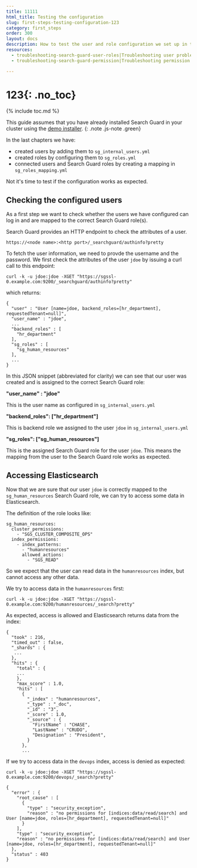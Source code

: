 ```yaml
---
title: 11111
html_title: Testing the configuration
slug: first-steps-testing-configuration-123
category: first_steps
order: 300
layout: docs
description: How to test the user and role configuration we set up in the last steps.
resources:
  - troubleshooting-search-guard-user-roles|Troubleshooting user problems 
  - troubleshooting-search-guard-permission|Troubleshooting permission problems  

---
```

<!---
Copyright 2019 floragunn GmbH
-->

# 123{: .no_toc}

{% include toc.md %}

This guide assumes that you have already installed Search Guard in your cluster using the [demo installer](demo-installer).
{: .note .js-note .green}

In the last chapters we have:

* created users by adding them to `sg_internal_users.yml`
* created roles by configuring them to `sg_roles.yml`
* connected users and Search Guard roles by creating a mapping in `sg_roles_mapping.yml`

Not it's time to test if the configuration works as expected.

## Checking the configured users

As a first step we want to check whether the users we have configured can log in and are mapped to the correct Search Guard role(s).

Search Guard provides an HTTP endpoint to check the attributes of a user. 

```
https://<node name>:<http port>/_searchguard/authinfo?pretty
```

To fetch the user information, we need to provde the username and the password. We first check the attributes of the user `jdoe` by issuing a curl call to this endpoint:

```
curl -k -u jdoe:jdoe -XGET "https://sgssl-0.example.com:9200/_searchguard/authinfo?pretty"
```

which returns:

```
{
  "user" : "User [name=jdoe, backend_roles=[hr_department], requestedTenant=null]",
  "user_name" : "jdoe",
  ...
  "backend_roles" : [
    "hr_department"
  ],
  "sg_roles" : [
    "sg_human_resources"
  ],
  ...
}
```

In this JSON snippet (abbreviated for clarity) we can see that our user was created and is assigned to the correct Search Guard role:

**"user_name" : "jdoe"**

This is the user name as configured in `sg_internal_users.yml`

**"backend\_roles": ["hr\_department"]**

This is backend role we assigned to the user `jdoe` in `sg_internal_users.yml`

**"sg\_roles": ["sg\_human\_resources"]**

This is the assigned Search Guard role for the user `jdoe`. This means the mapping from the user to the Search Guard role works as expected.

## Accessing Elasticsearch

Now that we are sure that our user `jdoe` is correctly mapped to the `sg_human_resources` Search Guard role, we can try to access some data in Elasticsearch.

The definition of the role looks like:

```
sg_human_resources:
  cluster_permissions:
    - "SGS_CLUSTER_COMPOSITE_OPS"
  index_permissions:
    - index_patterns:
      - "humanresources"
      allowed_actions:
        - "SGS_READ"
```  

So we expect that the user can read data in the `humanresources` index, but cannot access any other data.

We try to access data in the `humanresources` first:

```
curl -k -u jdoe:jdoe -XGET "https://sgssl-0.example.com:9200/humanresources/_search?pretty"
```

As expected, access is allowed and Elasticsearch returns data from the index:

```
{
  "took" : 216,
  "timed_out" : false,
  "_shards" : {
   ...
  },
  "hits" : {
    "total" : {
    ...
    },
    "max_score" : 1.0,
    "hits" : [
      {
        "_index" : "humanresources",
        "_type" : "_doc",
        "_id" : "3",
        "_score" : 1.0,
        "_source" : {
          "FirstName" : "CHASE",
          "LastName" : "CRUDO",
          "Designation" : "President",
        }
      },
      ... 
```

If we try to access data in the `devops` index, access is denied as expected:

```
curl -k -u jdoe:jdoe -XGET "https://sgssl-0.example.com:9200/devops/_search?pretty"
```
```
{
  "error" : {
    "root_cause" : [
      {
        "type" : "security_exception",
        "reason" : "no permissions for [indices:data/read/search] and User [name=jdoe, roles=[hr_department], requestedTenant=null]"
      }
    ],
    "type" : "security_exception",
    "reason" : "no permissions for [indices:data/read/search] and User [name=jdoe, roles=[hr_department], requestedTenant=null]"
  },
  "status" : 403
}
```